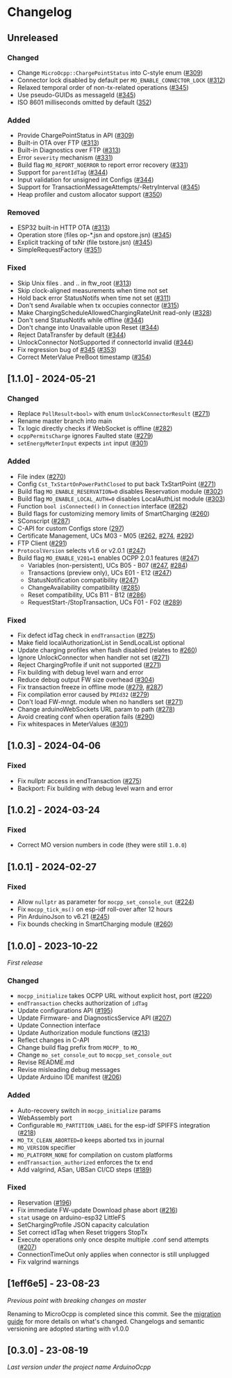# Changelog

## Unreleased

### Changed

- Change `MicroOcpp::ChargePointStatus` into C-style enum ([#309](https://github.com/matth-x/MicroOcpp/pull/309))
- Connector lock disabled by default per `MO_ENABLE_CONNECTOR_LOCK` ([#312](https://github.com/matth-x/MicroOcpp/pull/312))
- Relaxed temporal order of non-tx-related operations ([#345](https://github.com/matth-x/MicroOcpp/pull/345))
- Use pseudo-GUIDs as messageId ([#345](https://github.com/matth-x/MicroOcpp/pull/345))
- ISO 8601 milliseconds omitted by default ([352](https://github.com/matth-x/MicroOcpp/pull/352))

### Added

- Provide ChargePointStatus in API ([#309](https://github.com/matth-x/MicroOcpp/pull/309))
- Built-in OTA over FTP ([#313](https://github.com/matth-x/MicroOcpp/pull/313))
- Built-in Diagnostics over FTP ([#313](https://github.com/matth-x/MicroOcpp/pull/313))
- Error `severity` mechanism ([#331](https://github.com/matth-x/MicroOcpp/pull/331))
- Build flag `MO_REPORT_NOERROR` to report error recovery ([#331](https://github.com/matth-x/MicroOcpp/pull/331))
- Support for `parentIdTag` ([#344](https://github.com/matth-x/MicroOcpp/pull/344))
- Input validation for unsigned int Configs ([#344](https://github.com/matth-x/MicroOcpp/pull/344))
- Support for TransactionMessageAttempts/-RetryInterval ([#345](https://github.com/matth-x/MicroOcpp/pull/345))
- Heap profiler and custom allocator support ([#350](https://github.com/matth-x/MicroOcpp/pull/350))

### Removed

- ESP32 built-in HTTP OTA ([#313](https://github.com/matth-x/MicroOcpp/pull/313))
- Operation store (files op-*.jsn and opstore.jsn) ([#345](https://github.com/matth-x/MicroOcpp/pull/345))
- Explicit tracking of txNr (file txstore.jsn) ([#345](https://github.com/matth-x/MicroOcpp/pull/345))
- SimpleRequestFactory ([#351](https://github.com/matth-x/MicroOcpp/pull/351))

### Fixed

- Skip Unix files . and .. in ftw_root ([#313](https://github.com/matth-x/MicroOcpp/pull/313))
- Skip clock-aligned measurements when time not set
- Hold back error StatusNotifs when time not set ([#311](https://github.com/matth-x/MicroOcpp/issues/311))
- Don't send Available when tx occupies connector ([#315](https://github.com/matth-x/MicroOcpp/issues/315))
- Make ChargingScheduleAllowedChargingRateUnit read-only ([#328](https://github.com/matth-x/MicroOcpp/issues/328))
- Don't send StatusNotifs while offline ([#344](https://github.com/matth-x/MicroOcpp/pull/344))
- Don't change into Unavailable upon Reset ([#344](https://github.com/matth-x/MicroOcpp/pull/344))
- Reject DataTransfer by default ([#344](https://github.com/matth-x/MicroOcpp/pull/344))
- UnlockConnector NotSupported if connectorId invalid ([#344](https://github.com/matth-x/MicroOcpp/pull/344))
- Fix regression bug of [#345](https://github.com/matth-x/MicroOcpp/pull/345) ([#353](https://github.com/matth-x/MicroOcpp/pull/353))
- Correct MeterValue PreBoot timestamp ([#354](https://github.com/matth-x/MicroOcpp/pull/354))

## [1.1.0] - 2024-05-21

### Changed

- Replace `PollResult<bool>` with enum `UnlockConnectorResult` ([#271](https://github.com/matth-x/MicroOcpp/pull/271))
- Rename master branch into main
- Tx logic directly checks if WebSocket is offline ([#282](https://github.com/matth-x/MicroOcpp/pull/282))
- `ocppPermitsCharge` ignores Faulted state ([#279](https://github.com/matth-x/MicroOcpp/pull/279))
- `setEnergyMeterInput` expects `int` input ([#301](https://github.com/matth-x/MicroOcpp/pull/301))

### Added

- File index ([#270](https://github.com/matth-x/MicroOcpp/pull/270))
- Config `Cst_TxStartOnPowerPathClosed` to put back TxStartPoint ([#271](https://github.com/matth-x/MicroOcpp/pull/271))
- Build flag `MO_ENABLE_RESERVATION=0` disables Reservation module ([#302](https://github.com/matth-x/MicroOcpp/pull/302))
- Build flag `MO_ENABLE_LOCAL_AUTH=0` disables LocalAuthList module ([#303](https://github.com/matth-x/MicroOcpp/pull/303))
- Function `bool isConnected()` in `Connection` interface ([#282](https://github.com/matth-x/MicroOcpp/pull/282))
- Build flags for customizing memory limits of SmartCharging ([#260](https://github.com/matth-x/MicroOcpp/pull/260))
- SConscript ([#287](https://github.com/matth-x/MicroOcpp/pull/287))
- C-API for custom Configs store ([297](https://github.com/matth-x/MicroOcpp/pull/297))
- Certificate Management, UCs M03 - M05 ([#262](https://github.com/matth-x/MicroOcpp/pull/262), [#274](https://github.com/matth-x/MicroOcpp/pull/274), [#292](https://github.com/matth-x/MicroOcpp/pull/292))
- FTP Client ([#291](https://github.com/matth-x/MicroOcpp/pull/291))
- `ProtocolVersion` selects v1.6 or v2.0.1 ([#247](https://github.com/matth-x/MicroOcpp/pull/247))
- Build flag `MO_ENABLE_V201=1` enables OCPP 2.0.1 features ([#247](https://github.com/matth-x/MicroOcpp/pull/247))
    - Variables (non-persistent), UCs B05 - B07 ([#247](https://github.com/matth-x/MicroOcpp/pull/247), [#284](https://github.com/matth-x/MicroOcpp/pull/284))
    - Transactions (preview only), UCs E01 - E12 ([#247](https://github.com/matth-x/MicroOcpp/pull/247))
    - StatusNotification compatibility ([#247](https://github.com/matth-x/MicroOcpp/pull/247))
    - ChangeAvailability compatibility ([#285](https://github.com/matth-x/MicroOcpp/pull/285))
    - Reset compatibility, UCs B11 - B12 ([#286](https://github.com/matth-x/MicroOcpp/pull/286))
    - RequestStart-/StopTransaction, UCs F01 - F02 ([#289](https://github.com/matth-x/MicroOcpp/pull/289))

### Fixed

- Fix defect idTag check in `endTransaction` ([#275](https://github.com/matth-x/MicroOcpp/pull/275))
- Make field localAuthorizationList in SendLocalList optional
- Update charging profiles when flash disabled (relates to [#260](https://github.com/matth-x/MicroOcpp/pull/260))
- Ignore UnlockConnector when handler not set ([#271](https://github.com/matth-x/MicroOcpp/pull/271))
- Reject ChargingProfile if unit not supported ([#271](https://github.com/matth-x/MicroOcpp/pull/271))
- Fix building with debug level warn and error
- Reduce debug output FW size overhead ([#304](https://github.com/matth-x/MicroOcpp/pull/304))
- Fix transaction freeze in offline mode ([#279](https://github.com/matth-x/MicroOcpp/pull/279), [#287](https://github.com/matth-x/MicroOcpp/pull/287))
- Fix compilation error caused by `PRId32` ([#279](https://github.com/matth-x/MicroOcpp/pull/279))
- Don't load FW-mngt. module when no handlers set ([#271](https://github.com/matth-x/MicroOcpp/pull/271))
- Change arduinoWebSockets URL param to path ([#278](https://github.com/matth-x/MicroOcpp/issues/278))
- Avoid creating conf when operation fails ([#290](https://github.com/matth-x/MicroOcpp/pull/290))
- Fix whitespaces in MeterValues ([#301](https://github.com/matth-x/MicroOcpp/pull/301))

## [1.0.3] - 2024-04-06

### Fixed

- Fix nullptr access in endTransaction ([#275](https://github.com/matth-x/MicroOcpp/pull/275))
- Backport: Fix building with debug level warn and error

## [1.0.2] - 2024-03-24

### Fixed

- Correct MO version numbers in code (they were still `1.0.0`)

## [1.0.1] - 2024-02-27

### Fixed

- Allow `nullptr` as parameter for `mocpp_set_console_out` ([#224](https://github.com/matth-x/MicroOcpp/issues/224))
- Fix `mocpp_tick_ms()` on esp-idf roll-over after 12 hours
- Pin ArduinoJson to v6.21 ([#245](https://github.com/matth-x/MicroOcpp/issues/245))
- Fix bounds checking in SmartCharging module ([#260](https://github.com/matth-x/MicroOcpp/pull/260))

## [1.0.0] - 2023-10-22

_First release_

### Changed

- `mocpp_initialize` takes OCPP URL without explicit host, port ([#220](https://github.com/matth-x/MicroOcpp/pull/220))
- `endTransaction` checks authorization of `idTag`
- Update configurations API ([#195](https://github.com/matth-x/MicroOcpp/pull/195))
- Update Firmware- and DiagnosticsService API ([#207](https://github.com/matth-x/MicroOcpp/pull/207))
- Update Connection interface
- Update Authorization module functions ([#213](https://github.com/matth-x/MicroOcpp/pull/213))
- Reflect changes in C-API
- Change build flag prefix from `MOCPP_` to `MO_`
- Change `mo_set_console_out` to `mocpp_set_console_out`
- Revise README.md
- Revise misleading debug messages
- Update Arduino IDE manifest ([#206](https://github.com/matth-x/MicroOcpp/issues/206))

### Added

- Auto-recovery switch in `mocpp_initialize` params
- WebAssembly port
- Configurable `MO_PARTITION_LABEL` for the esp-idf SPIFFS integration ([#218](https://github.com/matth-x/MicroOcpp/pull/218))
- `MO_TX_CLEAN_ABORTED=0` keeps aborted txs in journal
- `MO_VERSION` specifier
- `MO_PLATFORM_NONE` for compilation on custom platforms
- `endTransaction_authorized` enforces the tx end
- Add valgrind, ASan, UBSan CI/CD steps ([#189](https://github.com/matth-x/MicroOcpp/pull/189))

### Fixed

- Reservation ([#196](https://github.com/matth-x/MicroOcpp/pull/196))
- Fix immediate FW-update Download phase abort ([#216](https://github.com/matth-x/MicroOcpp/pull/216))
- `stat` usage on arduino-esp32 LittleFS
- SetChargingProfile JSON capacity calculation
- Set correct idTag when Reset triggers StopTx
- Execute operations only once despite multiple .conf send attempts ([#207](https://github.com/matth-x/MicroOcpp/pull/207))
- ConnectionTimeOut only applies when connector is still unplugged
- Fix valgrind warnings

## [1eff6e5] - 23-08-23

_Previous point with breaking changes on master_

Renaming to MicroOcpp is completed since this commit. See the [migration guide](https://matth-x.github.io/MicroOcpp/migration/) for more details on what's changed. Changelogs and semantic versioning are adopted starting with v1.0.0

## [0.3.0] - 23-08-19

_Last version under the project name ArduinoOcpp_
